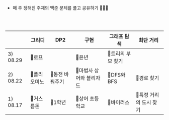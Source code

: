 

- 매 주 정해진 주제의 백준 문제를 풀고 공유하기 🥇🥈🥉

<br />

<br />

|             | 그리디      | DP2           | 구현 | 그래프 탐색 | 최단 거리 |
| ----------- | ----------------  | ---------------- | ---------------- | ----------- | ----------- |
| 3) 08.29 | 🥈로프       |                | 🥉윤년                   | 🥈트리의 부모 찾기 |                        |
| 2) 08.22 | 🥈폴리오미노 | 🥇동전 바꿔주기 | 🥇마법사 상어와 블리자드 | 🥈DFS와 BFS        | 🥈경로 찾기             |
| 1) 08.17 | 🥈거스름돈 | 🥇1학년 | 🥇상어 초등학교 | 🥈바이러스 | 🥈특정 거리의 도시 찾기 |

<br />
<br />



